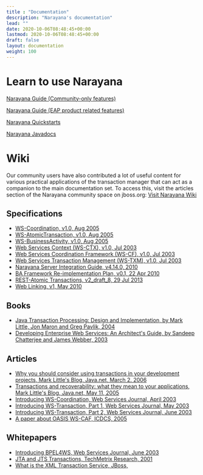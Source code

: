 ```yaml
---
title : "Documentation"
description: "Narayana's documentation"
lead: ""
date: 2020-10-06T08:48:45+00:00
lastmod: 2020-10-06T08:48:45+00:00
draft: false
layout: documentation
weight: 100
---
```



Learn to use Narayana
=====================

[ Narayana Guide (Community-only features)](/project/index.html)

[ Narayana Guide (EAP product related
features)](/product/index.html)

[ Narayana Quickstarts](https://github.com/jbosstm/quickstart)

[ Narayana Javadocs](/api/index.html)

Wiki
====

Our community users have also contributed a lot of useful content for
various practical applications of the transaction manager that can act
as a companion to the main documentation set. To access this, visit the
articles section of the Narayana community space on jboss.org: [ Visit
Narayana
Wiki](https://developer.jboss.org/en/jbosstm/content?filterID=contentstatus%5Bpublished%5D~objecttype~objecttype%5Bdocument%5D)

Specifications
--------------

-   [ WS-Coordination, v1.0, Aug
    2005](https://downloads.jboss.org/jbosstm/dms/jbosstm/resources/standards/WS-Coordination.pdf)
-   [ WS-AtomicTransaction, v1.0, Aug
    2005](https://downloads.jboss.org/jbosstm/dms/jbosstm/resources/standards/WS-AtomicTransaction.pdf)
-   [ WS-BusinessActivity, v1.0, Aug
    2005](https://downloads.jboss.org/jbosstm/dms/jbosstm/resources/standards/WS-BusinessActivity.pdf)
-   [ Web Services Context (WS-CTX), v1.0, Jul
    2003](https://downloads.jboss.org/jbosstm/dms/jbosstm/resources/standards/WS-CTX.pdf)
-   [ Web Services Coordination Framework (WS-CF), v1.0, Jul
    2003](https://downloads.jboss.org/jbosstm/dms/jbosstm/resources/standards/WS-CF.pdf)
-   [ Web Services Transaction Management (WS-TXM), v1.0, Jul
    2003](https://downloads.jboss.org/jbosstm/dms/jbosstm/resources/standards/WS-TXM.pdf)
-   [ Narayana Server Integration Guide, v4.14.0,
    2010](/specs/server-integration-guide.pdf)
-   [ BA Framework Re-implementation Plan, v0.1, 22 Apr
    2010](/specs/BAFrameworkUpdated.odt)
-   [ REST-Atomic Transactions, v2\_draft\_8, 29 Jul
    2013](/specs/restat-v2-draft-8-2013-jul-29.pdf)
-   [ Web Linking, v1, May
    2010](/specs/draft-nottingham-http-link-header-10.txt)

Books
-----

-   [ Java Transaction Processing: Design and Implementation, by Mark
    Little, Jon Maron and Greg Pavlik,
    2004](https://www.amazon.com/exec/obidos/tg/detail/-/013035290X)
-   [ Developing Enterprise Web Services: An Architect\'s Guide, by
    Sandeep Chatterjee and James Webber,
    2003](https://www.amazon.com/exec/obidos/tg/detail/-/0131401602)

Articles
--------

-   [ Why you should consider using transactions in your development
    projects, Mark Little\'s Blog, Java.net, March 2.
    2006](https://weblogs.java.net/blog/marklittle/archive/2006/03/transactions_ar_1.html)
-   [ Transactions and recoverability: what they mean to your
    applications, Mark Little\'s Blog, Java.net, May 11,
    2005](https://weblogs.java.net/blog/marklittle/archive/2005/05/transactions_an.html)
-   [ Introducing WS-Coordination, Web Services Journal, April
    2003](https://www.sys-con.com/webservices/articleprint.cfm?id=542)
-   [ Introducing WS-Transaction, Part 1, Web Services Journal, May
    2003](https://www.sys-con.com/webservices/articleprint.cfm?id=561)
-   [ Introducing WS-Transaction, Part 2, Web Services Journal, June
    2003](https://www.sys-con.com/webservices/articleprint.cfm?id=587)
-   [ A paper about OASIS WS-CAF, ICDCS,
    2005](https://downloads.jboss.org/jbosstm/dms/jbosstm/resources/papers/ICDCS2005.pdf)

Whitepapers
-----------

-   [ Introducing BPEL4WS, Web Services Journal, June
    2003](https://www.arjuna.com/library/reports/2003-06-BPEL4WS-intro.pdf)
-   [ JTA and JTS Transactions, TechMetrix Research,
    2001](https://downloads.jboss.org/jbosstm/dms/jbosstm/resources/whitepapers/WPTotal-e-Transactions.pdf)
-   [ What is the XML Transaction Service,
    JBoss,](https://downloads.jboss.org/jbosstm/dms/jbosstm/resources/whitepapers/WhatIsXTS.pdf)

